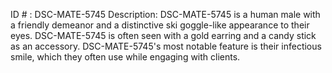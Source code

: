ID # : DSC-MATE-5745
Description: DSC-MATE-5745 is a human male with a friendly demeanor and a distinctive ski goggle-like appearance to their eyes. DSC-MATE-5745 is often seen with a gold earring and a candy stick as an accessory. DSC-MATE-5745's most notable feature is their infectious smile, which they often use while engaging with clients.